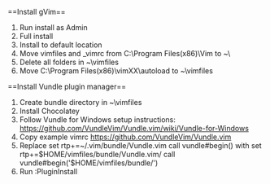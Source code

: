 ==Install gVim==
1. Run install as Admin
2. Full install
3. Install to default location
4. Move vimfiles and _vimrc from C:\Program Files(x86)\Vim to ~\
5. Delete all folders in ~\vimfiles
6. Move C:\Program Files(x86)\vimXX\autoload to ~\vimfiles

==Install Vundle plugin manager==
1. Create bundle directory in ~\vimfiles
2. Install Chocolatey
3. Follow Vundle for Windows setup instructions: https://github.com/VundleVim/Vundle.vim/wiki/Vundle-for-Windows
4. Copy example vimrc https://github.com/VundleVim/Vundle.vim
5. Replace 
    set rtp+=~/.vim/bundle/Vundle.vim
    call vundle#begin()
  with
    set rtp+=$HOME/vimfiles/bundle/Vundle.vim/
    call vundle#begin('$HOME/vimfiles/bundle/')
6. Run :PluginInstall

